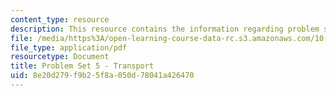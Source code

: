 ```yaml
---
content_type: resource
description: This resource contains the information regarding problem set 5 transport.
file: /media/https%3A/open-learning-course-data-rc.s3.amazonaws.com/10-626-electrochemical-energy-systems-spring-2014/8e20d279f9b25f8a050d78041a426470_MIT10_626S14_PSet_5_revis.pdf
file_type: application/pdf
resourcetype: Document
title: Problem Set 5 - Transport
uid: 8e20d279-f9b2-5f8a-050d-78041a426470
---
```

